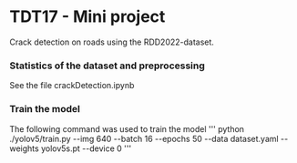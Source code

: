 # TDT17 - Mini project
Crack detection on roads using the RDD2022-dataset.

### Statistics of the dataset and preprocessing
See the file crackDetection.ipynb

### Train the model
The following command was used to train the model
'''
python ./yolov5/train.py --img 640 --batch 16  --epochs 50 --data dataset.yaml --weights yolov5s.pt --device 0
'''

